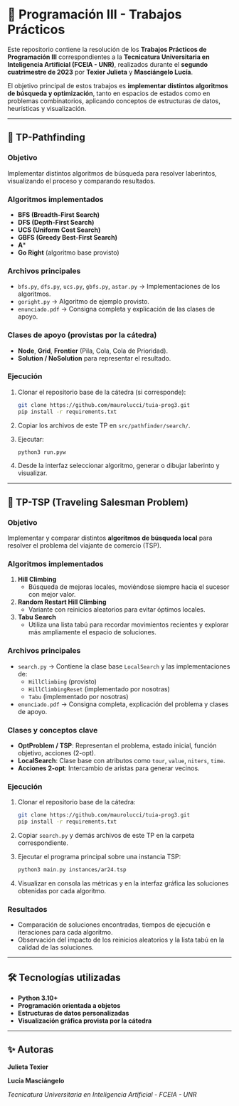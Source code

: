 # 🧩 Programación III - Trabajos Prácticos

Este repositorio contiene la resolución de los **Trabajos Prácticos de
Programación III** correspondientes a la **Tecnicatura Universitaria en
Inteligencia Artificial (FCEIA - UNR)**, realizados durante el **segundo
cuatrimestre de 2023** por **Texier Julieta** y **Masciángelo Lucía**.

El objetivo principal de estos trabajos es **implementar distintos
algoritmos de búsqueda y optimización**, tanto en espacios de estados
como en problemas combinatorios, aplicando conceptos de estructuras de
datos, heurísticas y visualización.

------------------------------------------------------------------------

## 📌 TP-Pathfinding

### Objetivo

Implementar distintos algoritmos de búsqueda para resolver laberintos,
visualizando el proceso y comparando resultados.

### Algoritmos implementados

-   **BFS (Breadth-First Search)**
-   **DFS (Depth-First Search)**
-   **UCS (Uniform Cost Search)**
-   **GBFS (Greedy Best-First Search)**
-   **A**\*
-   **Go Right** (algoritmo base provisto)

### Archivos principales

-   `bfs.py`, `dfs.py`, `ucs.py`, `gbfs.py`, `astar.py` →
    Implementaciones de los algoritmos.
-   `goright.py` → Algoritmo de ejemplo provisto.
-   `enunciado.pdf` → Consigna completa y explicación de las clases de
    apoyo.

### Clases de apoyo (provistas por la cátedra)

-   **Node**, **Grid**, **Frontier** (Pila, Cola, Cola de Prioridad).
-   **Solution / NoSolution** para representar el resultado.

### Ejecución

1.  Clonar el repositorio base de la cátedra (si corresponde):

    ``` bash
    git clone https://github.com/maurolucci/tuia-prog3.git
    pip install -r requirements.txt
    ```

2.  Copiar los archivos de este TP en `src/pathfinder/search/`.

3.  Ejecutar:

    ``` bash
    python3 run.pyw
    ```

4.  Desde la interfaz seleccionar algoritmo, generar o dibujar laberinto
    y visualizar.

------------------------------------------------------------------------

## 📌 TP-TSP (Traveling Salesman Problem)

### Objetivo

Implementar y comparar distintos **algoritmos de búsqueda local** para
resolver el problema del viajante de comercio (TSP).

### Algoritmos implementados

1.  **Hill Climbing**
    -   Búsqueda de mejoras locales, moviéndose siempre hacia el sucesor
        con mejor valor.
2.  **Random Restart Hill Climbing**
    -   Variante con reinicios aleatorios para evitar óptimos locales.
3.  **Tabu Search**
    -   Utiliza una lista tabú para recordar movimientos recientes y
        explorar más ampliamente el espacio de soluciones.

### Archivos principales

-   `search.py` → Contiene la clase base `LocalSearch` y las
    implementaciones de:
    -   `HillClimbing` (provisto)
    -   `HillClimbingReset` (implementado por nosotras)
    -   `Tabu` (implementado por nosotras)
-   `enunciado.pdf` → Consigna completa, explicación del problema y
    clases de apoyo.

### Clases y conceptos clave

-   **OptProblem / TSP**: Representan el problema, estado inicial,
    función objetivo, acciones (2-opt).
-   **LocalSearch**: Clase base con atributos como `tour`, `value`,
    `niters`, `time`.
-   **Acciones 2-opt**: Intercambio de aristas para generar vecinos.

### Ejecución

1.  Clonar el repositorio base de la cátedra:

    ``` bash
    git clone https://github.com/maurolucci/tuia-prog3.git
    pip install -r requirements.txt
    ```

2.  Copiar `search.py` y demás archivos de este TP en la carpeta
    correspondiente.

3.  Ejecutar el programa principal sobre una instancia TSP:

    ``` bash
    python3 main.py instances/ar24.tsp
    ```

4.  Visualizar en consola las métricas y en la interfaz gráfica las
    soluciones obtenidas por cada algoritmo.

### Resultados

-   Comparación de soluciones encontradas, tiempos de ejecución e
    iteraciones para cada algoritmo.
-   Observación del impacto de los reinicios aleatorios y la lista tabú
    en la calidad de las soluciones.

------------------------------------------------------------------------

## 🛠 Tecnologías utilizadas

-   **Python 3.10+**
-   **Programación orientada a objetos**
-   **Estructuras de datos personalizadas**
-   **Visualización gráfica provista por la cátedra**

------------------------------------------------------------------------

## ✨ Autoras

**Julieta Texier**

**Lucía Masciángelo**

*Tecnicatura Universitaria en Inteligencia Artificial - FCEIA - UNR*
